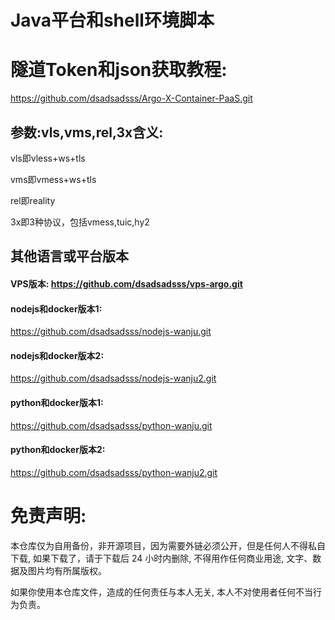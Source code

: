 # Java平台和shell环境脚本
# 隧道Token和json获取教程:

https://github.com/dsadsadsss/Argo-X-Container-PaaS.git

## 参数:vls,vms,rel,3x含义:

vls即vless+ws+tls

vms即vmess+ws+tls

rel即reality

3x即3种协议，包括vmess,tuic,hy2

## 其他语言或平台版本

#### VPS版本: https://github.com/dsadsadsss/vps-argo.git

#### nodejs和docker版本1:
https://github.com/dsadsadsss/nodejs-wanju.git

#### nodejs和docker版本2:
https://github.com/dsadsadsss/nodejs-wanju2.git

#### python和docker版本1:
https://github.com/dsadsadsss/python-wanju.git

#### python和docker版本2:
https://github.com/dsadsadsss/python-wanju2.git


# 免责声明:

本仓库仅为自用备份，非开源项目，因为需要外链必须公开，但是任何人不得私自下载, 如果下载了，请于下载后 24 小时内删除, 不得用作任何商业用途, 文字、数据及图片均有所属版权。 

如果你使用本仓库文件，造成的任何责任与本人无关, 本人不对使用者任何不当行为负责。
